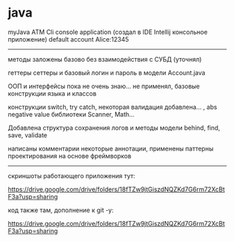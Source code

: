 # java
myJava ATM Сli console application (создал в IDE Intellij консольное приложение)
default account Alice:12345
_________________________________
методы заложены базово без взаимодействия с СУБД (уточнял)

геттеры сеттеры и базовый логин и пароль в модели Account.java

ООП и интерфейсы пока не очень знаю... не применял, базовые конструкции языка и классов

конструкции switch, try catch, некоторая валидация добавлена... , abs negative value
библиотеки Scanner, Math...

Добавлена структура сохранения логов и методы модели behind, find, save, validate

написаны комментарии некоторые аннотации, применены паттерны проектирования на основе фреймворков
_______________________________________________

скриншоты работающего приложения тут:

https://drive.google.com/drive/folders/18fTZw9jtGiszdNQZKd7G6rm72XcBtF3a?usp=sharing

код также там, дополнение к git -у:

https://drive.google.com/drive/folders/18fTZw9jtGiszdNQZKd7G6rm72XcBtF3a?usp=sharing

